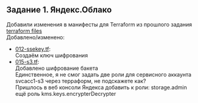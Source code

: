## Задание 1. Яндекс.Облако  

Добавили изменения в манифесты для Terraform из прошлого задания [terraform files](https://github.com/Danil054/devops-netology/blob/main/15-3/terraform15-3/)  
Добавлено/изменено:  
- [012-ssekey.tf](https://github.com/Danil054/devops-netology/blob/main/15-3/terraform15-3/012-ssekey.tf):  
Создаём ключ шифрования  
- [015-s3.tf](https://github.com/Danil054/devops-netology/blob/main/15-3/terraform15-3/015-s3.tf):  
Добавлено шифрование бакета  
Единственное, я не смог задать две роли для сервисного аккаунта svcacc1-s3 через терраформ, не подскажете как?  
Пришлось в веб консоли Яндекса добавить к роли: storage.admin ещё роль kms.keys.encrypterDecrypter  





